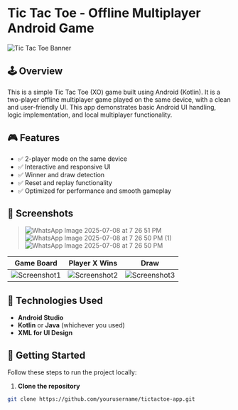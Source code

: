# Tic Tac Toe - Offline Multiplayer Android Game

![Tic Tac Toe Banner](banner.png) <!-- Optional: Replace or remove this line -->

## 🕹️ Overview

This is a simple Tic Tac Toe (XO) game built using Android (Kotlin). It is a two-player offline multiplayer game played on the same device, with a clean and user-friendly UI. This app demonstrates basic Android UI handling, logic implementation, and local multiplayer functionality.

## 🎮 Features

- ✅ 2-player mode on the same device
- ✅ Interactive and responsive UI
- ✅ Winner and draw detection
- ✅ Reset and replay functionality
- ✅ Optimized for performance and smooth gameplay

## 📸 Screenshots

>![WhatsApp Image 2025-07-08 at 7 26 51 PM](https://github.com/user-attachments/assets/fc9f9e45-9522-4c64-ae2f-d4bca5aa4b6f)![WhatsApp Image 2025-07-08 at 7 26 50 PM (1)](https://github.com/user-attachments/assets/7ba91808-3104-4ad4-a7e4-f52a2a90e09f)![WhatsApp Image 2025-07-08 at 7 26 50 PM](https://github.com/user-attachments/assets/fe45c84d-3e46-4158-934b-413cc0d129f6)







| Game Board | Player X Wins | Draw |
|------------|---------------|------|
| ![Screenshot1](screenshots/1.png) | ![Screenshot2](screenshots/2.png) | ![Screenshot3](screenshots/3.png) |

## 🧰 Technologies Used

- **Android Studio**
- **Kotlin** or **Java** (whichever you used)
- **XML for UI Design**

## 🚀 Getting Started

Follow these steps to run the project locally:

1. **Clone the repository**

```bash
git clone https://github.com/yourusername/tictactoe-app.git
